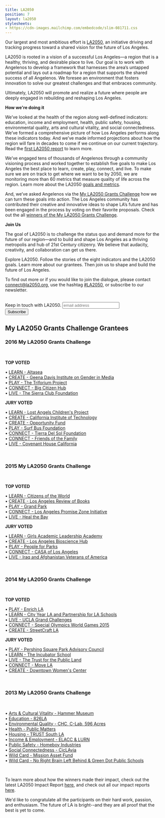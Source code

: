 ```yaml
---
title: LA2050
position: 7
layout: la2050
stylesheets:
- https://cdn-images.mailchimp.com/embedcode/slim-081711.css
---
```


Our largest and most ambitious effort is [LA2050](https://activation.la2050.org/), an initiative driving and tracking progress toward a shared vision for the future of Los Angeles.

LA2050 is rooted in a vision of a successful Los Angeles—a region that is a healthy, thriving, and desirable place to live. Our goal is to work with Angelenos to develop a framework that harnesses the area’s untapped potential and lays out a roadmap for a region that supports the shared success of all Angelenos. We foresee an environment that fosters innovation to solve our greatest challenges and that embraces community.

Ultimately, LA2050 will promote and realize a future where people are deeply engaged in rebuilding and reshaping Los Angeles.

**How we're doing it**

We’ve looked at the health of the region along well-defined indicators: education, income and employment, health, public safety, housing, environmental quality, arts and cultural vitality, and social connectedness. We’ve formed a comprehensive picture of how Los Angeles performs along these indicators today. And we’ve made informed projections about how the region will fare in decades to come if we continue on our current trajectory. Read the [first LA2050 report](http://la2050.s3-us-west-1.amazonaws.com/reports/3/pdfs/updated_original_la2050_report.pdf?1441226440) to learn more.

We’ve engaged tens of thousands of Angelenos through a community visioning process and worked together to establish five goals to make Los Angeles the best place to learn, create, play, connect, and live. To make sure we are on track to get where we want to be by 2050, we are monitoring more than 60 metrics that measure quality of life across the region. Learn more about the LA2050 [goals and metrics](http://la2050.s3-us-west-1.amazonaws.com/reports/1/pdfs/vision_for_a_successful_los_angeles.pdf?1441226432).

And, we’ve asked Angelenos via the [My LA2050 Grants Challenge](https://activation.la2050.org/) how we can turn these goals into action. The Los Angeles community has contributed their creative and innovative ideas to shape LA’s future and has been engaged in the process by voting on their favorite proposals. Check out the all [winners of the My LA2050 Grants Challenge](https://www.la2050.org/grantees).

**Join Us**

The goal of LA2050 is to challenge the status quo and demand more for the future of our region—and to build and shape Los Angeles as a thriving metropolis and hub of 21st Century citizenry. We believe that audacity, creativity, and collaboration can get us there.

Explore LA2050. Follow the stories of the eight indicators and the LA2050 goals. Learn more about our grantees. Then join us to shape and build the future of Los Angeles.

To find out more or if you would like to join the dialogue, please contact [connect@la2050.org](mailto:connect@la2050.org), use the hashtag [#LA2050](http://www.twitter.com/#LA2050), or subscribe to our newsletter.

<br />

<!-- Begin MailChimp Signup Form -->
<div id="mc_embed_signup">
<form action="https://goldhirshfoundation.us6.list-manage.com/subscribe/post?u=81b6d7b4efb839b992bf7ae72&amp;id=b16f498212" method="post" id="mc-embedded-subscribe-form" name="mc-embedded-subscribe-form" class="validate" target="_blank" novalidate>
	<label for="mce-EMAIL">Keep in touch with LA2050.</label>
	<input type="email" value="" name="EMAIL" class="email" id="mce-EMAIL" placeholder="email address" required>
	<div class="clear"><input type="submit" value="Subscribe" name="subscribe" id="mc-embedded-subscribe" class="button"></div>
</form>
</div>
<!--End mc_embed_signup-->
	
<h2 class="title">My LA2050 Grants Challenge Grantees</h2>

### 2016 My LA2050 Grants Challenge

<br />

**TOP VOTED**

• [LEARN - Altasea](https://challenge.la2050.org/entry/altasea-where-stem-meets-the-ocean/)  
• [CREATE - Geena Davis Institute on Gender in Media](https://challenge.la2050.org/entry/if-she-can-see-it-she-can-be-it-empowering-girls-creating-a-gender-balanced-media-landscape-)  
• [PLAY - The Triforium Project](https://challenge.la2050.org/entry/restoring-and-reimagining-the-worlds-first-polyphonoptic-sculpture-in-downtown-los-angeles)  
• [CONNECT - Big Citizen Hub](https://challenge.la2050.org/entry/big-citizen-hub-building-a-pipeline-of-social-change-makers-via-leadership-and-community-service)  
• [LIVE - The Sierra Club Foundation](https://challenge.la2050.org/entry/the-future-is-bright-a-clean-energy-future-for-la)  

**JURY VOTED**

• [LEARN - Lost Angels Children's Project](https://challenge.la2050.org/entry/skills-development-creative-expression-and-team-building-through-classic-car-restoration)  
• [CREATE - California Institute of Technology](https://challenge.la2050.org/entry/cleantech-2-edtech-la-schools-save-energy-as-students-and-startups-implement-cleantech-innovations)  
• [CREATE - Opportunity Fund](https://challenge.la2050.org/entry/catalyzing-community-partnerships-to-create-economic-mobility-for-las-underserved-entrepreneurs)  
• [PLAY - Surf Bus Foundation](https://challenge.la2050.org/entry/theraputic-ocean-engagement-surfing-toes-as-in-on-the-nose)  
• [CONNECT - Tierra Del Sol Foundation](https://challenge.la2050.org/entry/pathways-to-employment-through-professional-volunteerism)  
• [CONNECT - Friends of the Family](https://challenge.la2050.org/entry/the-man2man-project-preventing-boys-from-becoming-dads-too-early-and-helping-teen-dads-to-step-up)  
• [LIVE - Covenant House California](https://challenge.la2050.org/entry/the-precise-barber-college)  

<br />

### 2015 My LA2050 Grants Challenge

<br />

**TOP VOTED**

• [LEARN - Citizens of the World](http://maker.good.is/myla2050learn2015/projects/CITIZENSOFTHEWORLD.html)  
• [CREATE - Los Angeles Review of Books](http://myla2050create2015.maker.good.is/projects/LARB)  
• [PLAY - Grand Park](http://myla2050play2015.maker.good.is/projects/acoolergrandpark)  
• [CONNECT - Los Angeles Promise Zone Initiative](http://myla2050connect2015.maker.good.is/projects/Young_Ethnographers)  
• [LIVE - Heal the Bay](http://myla2050live2015.maker.good.is/projects/DroppingKnowledgeLA)  

**JURY VOTED**

• [LEARN - Girls Academic Leadership Academy](http://myla2050learn2015.maker.good.is/projects/GALA2015)  
• [CREATE - Los Angeles Bioscience Hub](http://myla2050create2015.maker.good.is/projects/BiotechLeaders)  
• [PLAY - People for Parks](http://myla2050play2015.maker.good.is/projects/peopleforparks)  
• [CONNECT - CASA of Los Angeles](http://myla2050connect2015.maker.good.is/projects/casalosangeles)  
• [LIVE - Iraq and Afghanistan Veterans of America](http://myla2050live2015.maker.good.is/projects/vetsrisingLA)

<br />

### 2014 My LA2050 Grants Challenge

<br />

**TOP VOTED**

• [PLAY - Enrich LA](http://maker.good.is/myLA2050play/projects/enrichla.html)  
• [LEARN - City Year LA and Partnership for LA Schools](http://maker.good.is/myLA2050learn/projects/CYLAPLAS.html)  
• [LIVE - UCLA Grand Challenges](http://maker.good.is/myLA2050live/projects/UCLAHotterLA.html)  
• [CONNECT - Special Olympics World Games 2015](http://maker.good.is/myLA2050connect/projects/LA2015.html)  
• [CREATE - StreetCraft LA](http://maker.good.is/myLA2050create/projects/streetcraftla.html)  

**JURY VOTED**

• [PLAY - Pershing Square Park Advisory Council](http://maker.good.is/myLA2050play/projects/KidsplayatPS.html)  
• [LEARN - The Incubator School](http://maker.good.is/myLA2050learn/projects/incubator.html)  
• [LIVE - The Trust for the Public Land](http://maker.good.is/myLA2050live/projects/GreenOurAlleys.html)  
• [CONNECT - Move LA](http://maker.good.is/myLA2050connect/projects/MoveLA.html)  
• [CREATE - Downtown Women's Center](http://maker.good.is/myLA2050create/projects/DTwomenscenter.html)

<br />

### 2013 My LA2050 Grants Challenge

<br />

• [Arts & Cultural Vitality - Hammer Museum](http://maker.good.is/myla2050/projects/Hammer_Museum.html)  
• [Education - 826LA](http://maker.good.is/myla2050/projects/826LA.html)  
• [Environmental Quality - CHC, C-Lab, 596 Acres](http://maker.good.is/myla2050/projects/LAOpenAcres.html)  
• [Health - Public Matters](http://maker.good.is/myla2050/projects/MARKETMAKEOVERS.html)  
• [Housing - TRUST South LA](http://maker.good.is/myla2050/projects/TRUSTSouthLA2050.html)  
• [Income & Employment - ELACC & LURN](http://maker.good.is/myla2050/projects/streetvendors.html)  
• [Public Safety - Homeboy Industries](http://maker.good.is/myla2050/projects/homeboyindustries.html)  
• [Social Connectedness - CicLAvia](http://maker.good.is/myla2050/projects/CicLAvia.html)  
• [Wild Card - Mission Asset Fund](http://maker.good.is/myla2050/projects/LendingCircles.html)  
• [Wild Card - No Right Brain Left Behind & Green Dot Public Schools](http://maker.good.is/myla2050/projects/salamanderproject.html)

<br />

To learn more about how the winners made their impact, check out the latest LA2050 Impact Report [here](http://la2050.s3-us-west-1.amazonaws.com/reports/11/pdfs/ImpactReport_2015.pdf?1508262767), and check out all our impact reports [here](https://www.la2050.org/reports).

We'd like to congratulate all the participants on their hard work, passion, and enthusiasm. The future of LA is bright--and they are all proof that the best is yet to come.
